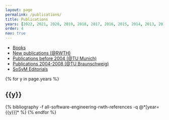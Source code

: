 ```yaml
---
layout: page
permalink: /publications/
title: Publications
years: [2022, 2021, 2020, 2019, 2018, 2017, 2016, 2015, 2014, 2013, 2012, 2011, 2010, 2009]
order: 4
nav: true
---
```


- [Books](https://www.se-rwth.de/books)
- [New publications (@RWTH)](https://www.se-rwth.de/publications)
- [Publications before 2004 (@TU Munich)](https://www.se-rwth.de/~rumpe/publications)
- [Publications 2004-2008 (@TU Braunschweig)](https://www.se-rwth.de/~rumpe/publications20042008)
- [SoSyM Editorials](http://www.sosym.org/editorials/)
<div class="publications">

{% for y in page.years %}
  <h2 class="year">{{y}}</h2>
  {% bibliography -f all-software-engineering-rwth-references -q @*[year={{y}}]* %}
{% endfor %}

</div>
